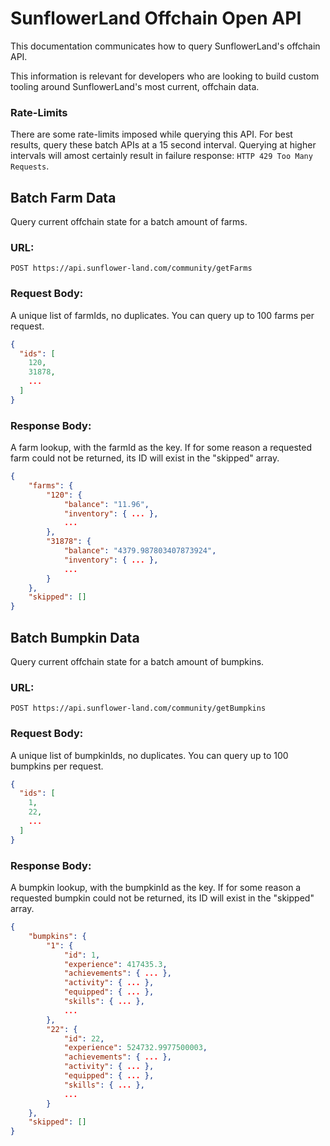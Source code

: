 # SunflowerLand Offchain Open API

This documentation communicates how to query SunflowerLand's offchain API.

This information is relevant for developers who are looking to build custom tooling around SunflowerLand's most current, offchain data.

### Rate-Limits

There are some rate-limits imposed while querying this API. For best results, query these batch APIs at a 15 second interval. Querying at higher intervals will amost certainly result in failure response: `HTTP 429 Too Many Requests`.

## Batch Farm Data

Query current offchain state for a batch amount of farms.

### URL:

```
POST https://api.sunflower-land.com/community/getFarms
```

### Request Body:

A unique list of farmIds, no duplicates. You can query up to 100 farms per request.

```json
{
  "ids": [
    120,
    31878,
    ...
  ]
}
```

### Response Body:

A farm lookup, with the farmId as the key. If for some reason a requested farm could not be returned, its ID will exist in the "skipped" array.

```json
{
    "farms": {
        "120": {
            "balance": "11.96",
            "inventory": { ... },
            ...
        },
        "31878": {
            "balance": "4379.987803407873924",
            "inventory": { ... },
            ...
        }
    },
    "skipped": []
}
```

## Batch Bumpkin Data

Query current offchain state for a batch amount of bumpkins.

### URL:

```
POST https://api.sunflower-land.com/community/getBumpkins
```

### Request Body:

A unique list of bumpkinIds, no duplicates. You can query up to 100 bumpkins per request.

```json
{
  "ids": [
    1,
    22,
    ...
  ]
}
```

### Response Body:

A bumpkin lookup, with the bumpkinId as the key. If for some reason a requested bumpkin could not be returned, its ID will exist in the "skipped" array.

```json
{
    "bumpkins": {
        "1": {
            "id": 1,
            "experience": 417435.3,
            "achievements": { ... },
            "activity": { ... },
            "equipped": { ... },
            "skills": { ... },
            ...
        },
        "22": {
            "id": 22,
            "experience": 524732.9977500003,
            "achievements": { ... },
            "activity": { ... },
            "equipped": { ... },
            "skills": { ... },
            ...
        }
    },
    "skipped": []
}
```
